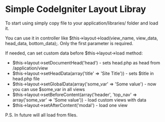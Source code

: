 Simple CodeIgniter Layout Libray
================

To start using simply copy file to your application/libraries/ folder and load it. 

You can use it in controller like $this->layout->load(view_name, view_data, head_data, bottom_data);. Only the first parameter is required.

If needed, can set custom data before $this->layout->load method:

  * $this->layout->setDocumentHead('head') - sets head.php as head from /application/view
  * $this->layout->setHeadData(array('title' => 'Site Title')) - sets $title in head.php file
  * $this->layout->setGlobalData(array('some_var' => 'Some value') - now you can use $some_var in all views
  * $this->layout->setBeforeContent(array('header', 'top_nav' => array('some_var' => 'Some value')) - load custom views with data
  * $this->layout->setAfterContent('modal') - load one view

P.S.
In future will all load from files.
